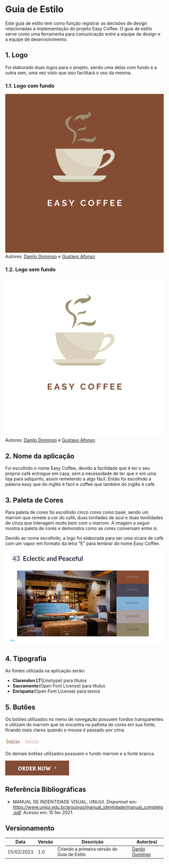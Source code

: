 # Guia de Estilo

Este guia de estilo tem como função registrar as decisões de design relacionadas a implementação do projeto Easy Coffee. O guia de estilo serve como uma ferramenta para comunicação entre a equipe de design e a equipe de desenvolvimento.

## 1. Logo

Foi elaborado duas logos para o projeto, sendo uma delas com fundo e a outra sem, uma vez visto que isso facilitará o uso da mesma.

### 1.1. Logo com fundo

![alt text](../img/LogoEasyCoffeeV1.2.png)
Autores: [Danilo Domingo](https://github.com/danilow200) e [Gustavo Afonso](https://github.com/GustavoAPS)

### 1.2. Logo sem fundo

![alt text](../img/LogoEasyCoffeeV1.2SemFundo.png)
Autores: [Danilo Domingo](https://github.com/danilow200) e [Gustavo Afonso](https://github.com/GustavoAPS)

## 2. Nome da aplicação

Foi escolhido o nome Easy Coffee, devido a facilidade que é ter o seu proprio café entregue em casa, sem a necessidade de ter que ir em uma loja para adiquirilo, assim remetendo a algo fácil. Então foi escolhido a palavra easy que do inglês é facíl e coffee que também do inglês é café.

## 3. Paleta de Cores

Para paleta de cores foi escolhido cinco cores como basé, sendo um marrom que remete a cor do café, duas tonilades de azul e duas tonilidades de cinza que interagem muito bem com o marrom.
A imagem a seguir mostra a paleta de cores e demonstra como as cores conversam entre si.

Devido ao nome escolhido, a logo foi elaborada para ser uma xícara de café com um vapor em formato da letra "E" para lembrar do nome Easy Coffee.

![alt text](../img/CollorScheme.png)

## 4. Tipografia

As fontes utilizada na aplicação serão:

- **Clarendon LT**(Linotype) para títulos
- **Sacramento**(Open Font License) para títulos
- **Enriqueta**(Open Font License) para textos

## 5. Butões
Os botões utilizados no menu de navegação possuem fundos transparentes e utilizam do marrom que se encontra na palheta de cores em sua fonte, ficando mais claros quando o mouse é passado por cima.

![alt text](../img/guia_de_estilo/button.png) ![alt text](../img/guia_de_estilo/clicked_button.png)

Os demais botões utilizados possuem o fundo marrom e a fonte branca.

![alt text](../img/guia_de_estilo/other_button.png)

## Referência Bibliográficas
- MANUAL DE INDENTIDADE VISUAL, UNIJUI. Disponível em: https://www.unijui.edu.br/arquivos/manual_identidade/manual_completo.pdf. Acesso em: 15 fev 2021.

## Versionamento

| Data | Versão | Descrição | Autor(es) |
|------|------|------|------|
|15/02/2021|1.0|Criando a primeira versão do Guia de Estilo|[Danilo Domingo](https://github.com/danilow200)|